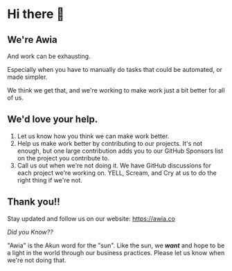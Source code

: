 # Hi there 👋

<!--

**Here are some ideas to get you started:**

🙋‍♀️ A short introduction - what is your organization all about?
🌈 Contribution guidelines - how can the community get involved?
👩‍💻 Useful resources - where can the community find your docs? Is there anything else the community should know?
🍿 Fun facts - what does your team eat for breakfast?
🧙 Remember, you can do mighty things with the power of [Markdown](https://docs.github.com/github/writing-on-github/getting-started-with-writing-and-formatting-on-github/basic-writing-and-formatting-syntax)
-->
## We're Awia

And work can be exhausting. 

Especially when you have to manually do tasks that could be automated, or made simpler. 

We think we get that, and we're working to make work just a bit better for all of us.

## We'd love your help.

1. Let us know how you think we can make work better. 
2. Help us make work better by contributing to our projects. It's not enough, but one large contribution adds you to our GitHub Sponsors list on the project you contribute to.
3. Call us out when we're not doing it. We have GitHub discussions for each project we're working on. YELL, Scream, and Cry at us to do the right thing if we're not.

## Thank you!!

Stay updated and follow us on our website: https://awia.co



_Did you Know??_

"Awia" is the Akun word for the "sun". Like the sun, we **_want_** and hope to be a light in the world through our business practices. Please let us know when we're not doing that.
